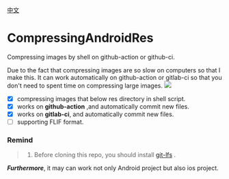 [中文](https://github.com/BruceWind/CompressImagesInAndroid/blob/master/README_zh.md)

# CompressingAndroidRes
Compressing images by shell on github-action or github-ci. 

Due to the fact that compressing images are so slow on computers so that I make this.
It can work automatically on github-action or gitlab-ci so that you don't need to spent time on compressing large images.
![](https://media.githubusercontent.com/media/BruceWind/CompressImagesInAndroid/master/screenshot_action_trigger.png)

- [x] compressing images that below res directory in shell script.
- [x] works on **github-action** ,and automatically commit new files.
- [x] works on **gitlab-ci**, and automatically commit new files.
- [ ] supporting FLIF format.

### Remind 
> 1. Before cloning this repo, you should install [git-lfs](https://git-lfs.github.com/) .

***Furthermore***, it may can work not only Android project but also ios project.
